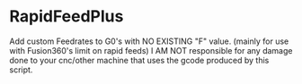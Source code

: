 # RapidFeedPlus
Add custom Feedrates to G0's with NO EXISTING "F" value. (mainly for use with Fusion360's limit on rapid feeds)
I AM NOT responsible for any damage done to your cnc/other machine that uses the gcode produced by this script. 
